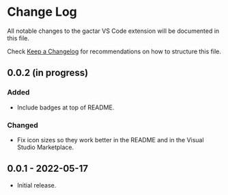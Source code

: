 # Change Log

All notable changes to the gactar VS Code extension will be documented in this file.

Check [Keep a Changelog](http://keepachangelog.com/) for recommendations on how to structure this file.

## 0.0.2 (in progress)

### Added

- Include badges at top of README.

### Changed

- Fix icon sizes so they work better in the README and in the Visual Studio Marketplace.

## 0.0.1 - 2022-05-17

- Initial release.
